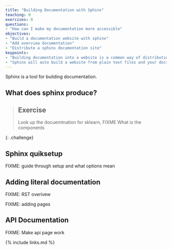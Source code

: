 ```yaml
---
title: "Building Documentation with Sphinx"
teaching: 0
exercises: 0
questions:
- "How can I make my documentation more accessible"
objectives:
- "Build a documentation website with sphinx"
- "Add overview documentation"
- "Distribute a sphinx documentation site"
keypoints:
- "Building documentation into a website is a common way of distributing it"
- "Sphinx will auto build a website from plain text files and your docstrings"
---
```


Sphinx is a tool for building documentation.

## What does sphinx produce?

> ## Exercise
> Look up the docuemtnation for sklearn, FIXME
> What is the components
>
{: .challenge}

## Sphinx quiksetup

FIXME: guide through setup and what options mean

## Adding literal documentation

FIXME: RST overivew

FIXME: adding pages

## API Documentation

FIXME: Make api page work

{% include links.md %}
